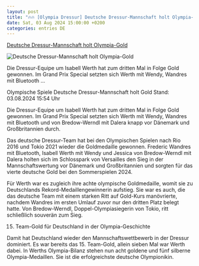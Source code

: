 ```yaml
---
layout: post
title: "🔥🔥 [Olympia Dressur] Deutsche Dressur-Mannschaft holt Olympia-Gold"
date: Sat, 03 Aug 2024 15:00:00 +0200
categories: entries DE
---
```

[Deutsche Dressur-Mannschaft holt Olympia-Gold](https://www.tagesschau.de/eilmeldung/olympia-dressur-werth-gold-100.html)

![Deutsche Dressur-Mannschaft holt Olympia-Gold](https://images.tagesschau.de/image/b6d35a44-adab-484b-a916-622d1082597f/AAABkRh-54g/AAABjwnlFvA/16x9-1280/isabell-werth-110.jpg)

Die Dressur-Equipe um Isabell Werth hat zum dritten Mal in Folge Gold gewonnen. Im Grand Prix Special setzten sich Werth mit Wendy, Wandres mit Bluetooth ...

Olympische Spiele Deutsche Dressur-Mannschaft holt Gold Stand: 03.08.2024 15:54 Uhr

Die Dressur-Equipe um Isabell Werth hat zum dritten Mal in Folge Gold gewonnen. Im Grand Prix Special setzten sich Werth mit Wendy, Wandres mit Bluetooth und von Bredow-Werndl mit Dalera knapp vor Dänemark und Großbritannien durch.

Das deutsche Dressur-Team hat bei den Olympischen Spielen nach Rio 2016 und Tokio 2021 wieder die Goldmedaille gewonnen. Frederic Wandres mit Bluetooth, Isabell Werth mit Wendy und Jessica von Bredow-Werndl mit Dalera holten sich im Schlosspark von Versailles den Sieg in der Mannschaftswertung vor Dänemark und Großbritannien und sorgten für das vierte deutsche Gold bei den Sommerspielen 2024.

Für Werth war es zugleich ihre achte olympische Goldmedaille, womit sie zu Deutschlands Rekord-Medaillengewinnerin aufstieg. Sie war es auch, die das deutsche Team mit einem starken Ritt auf Gold-Kurs manövrierte, nachdem Wandres im ersten Umlauf zuvor nur den dritten Platz belegt hatte. Von Bredow-Werndl, Doppel-Olympiasiegerin von Tokio, ritt schließlich souverän zum Sieg.

15. Team-Gold für Deutschland in der Olympia-Geschichte

Damit hat Deutschland wieder den Mannschaftswettbewerb in der Dressur dominiert. Es war bereits das 15. Team-Gold, allein sieben Mal war Werth dabei. In Werths Olympia-Bilanz stehen nun acht goldene und fünf silberne Olympia-Medaillen. Sie ist die erfolgreichste deutsche Olympionikin.

